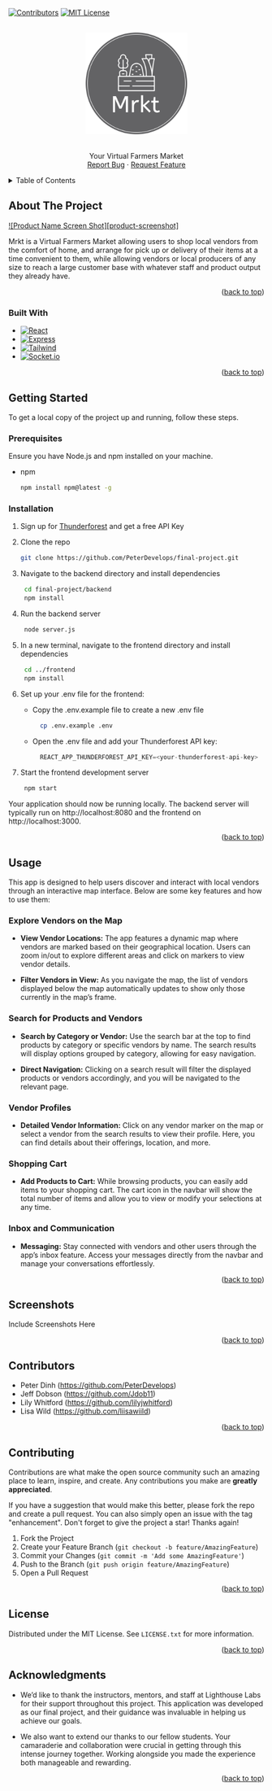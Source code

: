 <a id="readme-top"></a>

[![Contributors][contributors-shield]][contributors-url]
[![MIT License][license-shield]][license-url]



<!-- PROJECT LOGO -->
<br />
<div align="center">
  <a href="https://github.com/PeterDevelops/final-project">
    <img src="frontend/public/Logo.png" alt="Logo" width="200" height="200">
  </a>
<br />
<br />
  <p align="center">
    Your Virtual Farmers Market
    <br />
    <a href="https://github.com/PeterDevelops/final-project/issues/new?labels=bug&template=bug-report---.md">Report Bug</a>
    ·
    <a href="https://github.com/PeterDevelops/final-project/issues/new?labels=enhancement&template=feature-request---.md">Request Feature</a>
<br />
  </p>
</div>



<!-- TABLE OF CONTENTS -->
<details>
  <summary>Table of Contents</summary>
  <ol>
    <li>
      <a href="#about-the-project">About The Project</a>
      <ul>
        <li><a href="#built-with">Built With</a></li>
      </ul>
    </li>
    <li>
      <a href="#getting-started">Getting Started</a>
      <ul>
        <li><a href="#prerequisites">Prerequisites</a></li>
        <li><a href="#installation">Installation</a></li>
      </ul>
    </li>
    <li><a href="#usage">Usage</a></li>
    <li><a href="#roadmap">Roadmap</a></li>
    <li><a href="#contributing">Contributing</a></li>
    <li><a href="#license">License</a></li>
    <li><a href="#contact">Contact</a></li>
    <li><a href="#acknowledgments">Acknowledgments</a></li>
  </ol>
</details>



<!-- ABOUT THE PROJECT -->
## About The Project

[![Product Name Screen Shot][product-screenshot]](https://example.com)

Mrkt is a Virtual Farmers Market allowing users to shop local vendors from the comfort of home, and arrange for pick up or delivery of their items at a time convenient to them, while allowing vendors or local producers of any size to reach a large customer base with whatever staff and product output they already have.

<p align="right">(<a href="#readme-top">back to top</a>)</p>



### Built With

* [![React][React.js]][React-url]
* [![Express][Express.js]][Express-url]
* [![Tailwind][Tailwindcss]][TailwindCSS-url]
* [![Socket.io][Socket.io]][Socket.io-url]

<p align="right">(<a href="#readme-top">back to top</a>)</p>



<!-- GETTING STARTED -->
## Getting Started

To get a local copy of the project up and running, follow these steps.

### Prerequisites

Ensure you have Node.js and npm installed on your machine.
* npm
  ```sh
  npm install npm@latest -g
  ```

### Installation

1. Sign up for [Thunderforest](https://thunderforest.com) and get a free API Key

2. Clone the repo
   ```sh
   git clone https://github.com/PeterDevelops/final-project.git
   ```
3. Navigate to the backend directory and install dependencies
   ```sh
    cd final-project/backend
    npm install
   ```
4. Run the backend server
   ```sh
    node server.js
   ```
5. In a new terminal, navigate to the frontend directory and install dependencies
   ```sh
    cd ../frontend
    npm install
   ```
6. Set up your .env file for the frontend:
    - Copy the .env.example file to create a new .env file
      ```sh
        cp .env.example .env
        ```
    - Open the .env file and add your Thunderforest API key:
      ```js
        REACT_APP_THUNDERFOREST_API_KEY=<your-thunderforest-api-key>
        ```
7. Start the frontend development server
   ```sh
    npm start
   ```

Your application should now be running locally. The backend server will typically run on http://localhost:8080 and the frontend on http://localhost:3000.

<p align="right">(<a href="#readme-top">back to top</a>)</p>



<!-- USAGE EXAMPLES -->
## Usage

This app is designed to help users discover and interact with local vendors through an interactive map interface. Below are some key features and how to use them:

### Explore Vendors on the Map

* __View Vendor Locations:__ The app features a dynamic map where vendors are marked based on their geographical location. Users can zoom in/out to explore different areas and click on markers to view vendor details.

* __Filter Vendors in View:__ As you navigate the map, the list of vendors displayed below the map automatically updates to show only those currently in the map’s frame.

### Search for Products and Vendors

* __Search by Category or Vendor:__ Use the search bar at the top to find products by category or specific vendors by name. The search results will display options grouped by category, allowing for easy navigation.

* __Direct Navigation:__ Clicking on a search result will filter the displayed products or vendors accordingly, and you will be navigated to the relevant page.

### Vendor Profiles

* __Detailed Vendor Information:__ Click on any vendor marker on the map or select a vendor from the search results to view their profile. Here, you can find details about their offerings, location, and more.

### Shopping Cart

* __Add Products to Cart:__ While browsing products, you can easily add items to your shopping cart. The cart icon in the navbar will show the total number of items and allow you to view or modify your selections at any time.

### Inbox and Communication

* __Messaging:__ Stay connected with vendors and other users through the app’s inbox feature. Access your messages directly from the navbar and manage your conversations effortlessly.

<p align="right">(<a href="#readme-top">back to top</a>)</p>



<!-- Screenshots -->
## Screenshots

Include Screenshots Here

<p align="right">(<a href="#readme-top">back to top</a>)</p>


<!-- CONTRIBUTORS -->
## Contributors

- Peter Dinh (https://github.com/PeterDevelops)
- Jeff Dobson (https://github.com/Jdob11)
- Lily Whitford (https://github.com/lilyjwhitford)
- Lisa Wild (https://github.com/liisawiild)

<p align="right">(<a href="#readme-top">back to top</a>)</p>



<!-- CONTRIBUTING -->
## Contributing

Contributions are what make the open source community such an amazing place to learn, inspire, and create. Any contributions you make are **greatly appreciated**.

If you have a suggestion that would make this better, please fork the repo and create a pull request. You can also simply open an issue with the tag "enhancement".
Don't forget to give the project a star! Thanks again!

1. Fork the Project
2. Create your Feature Branch (`git checkout -b feature/AmazingFeature`)
3. Commit your Changes (`git commit -m 'Add some AmazingFeature'`)
4. Push to the Branch (`git push origin feature/AmazingFeature`)
5. Open a Pull Request

<p align="right">(<a href="#readme-top">back to top</a>)</p>



<!-- LICENSE -->
## License

Distributed under the MIT License. See `LICENSE.txt` for more information.

<p align="right">(<a href="#readme-top">back to top</a>)</p>



<!-- ACKNOWLEDGMENTS -->
## Acknowledgments

* We’d like to thank the instructors, mentors, and staff at Lighthouse Labs for their support throughout this project. This application was developed as our final project, and their guidance was invaluable in helping us achieve our goals.

* We also want to extend our thanks to our fellow students. Your camaraderie and collaboration were crucial in getting through this intense journey together. Working alongside you made the experience both manageable and rewarding.

<p align="right">(<a href="#readme-top">back to top</a>)</p>



<!-- MARKDOWN LINKS & IMAGES -->
<!-- https://www.markdownguide.org/basic-syntax/#reference-style-links -->
[contributors-shield]: https://img.shields.io/github/contributors/PeterDevelops/final-project.svg?style=for-the-badge
[contributors-url]: https://github.com/PeterDevelops/final-project/graphs/contributors
[forks-shield]: https://img.shields.io/github/forks/PeterDevelops/final-project.svg?style=for-the-badge
[forks-url]: https://github.com/PeterDevelops/final-project/network/members
[stars-shield]: https://img.shields.io/github/stars/PeterDevelops/final-project.svg?style=for-the-badge
[stars-url]: https://github.com/PeterDevelops/final-project/stargazers
[issues-shield]: https://img.shields.io/github/issues/PeterDevelops/final-project.svg?style=for-the-badge
[issues-url]: https://github.com/PeterDevelops/final-project/issues
[license-shield]: https://img.shields.io/github/license/PeterDevelops/final-project.svg?style=for-the-badge
[license-url]: https://github.com/PeterDevelops/final-project/LICENSE.txt
[React.js]: https://img.shields.io/badge/React-20232A?style=for-the-badge&logo=react&logoColor=61DAFB
[React-url]: https://reactjs.org/
[Express.js]: https://img.shields.io/badge/Express.js-35495E?style=for-the-badge&logo=express&logoColor=4FC08D
[Express-url]: https://expressjs.com/
[TailwindCSS]: https://img.shields.io/badge/TailwindCSS-1e293b?style=for-the-badge&logo=tailwindcss&logoColor=388df8
[TailwindCSS-url]: https://tailwindcss.com/
[Socket.io]: https://img.shields.io/badge/socket.io-563D7C?style=for-the-badge&logo=socketdotio&logoColor=white
[Socket.io-url]: https://socket.io/
